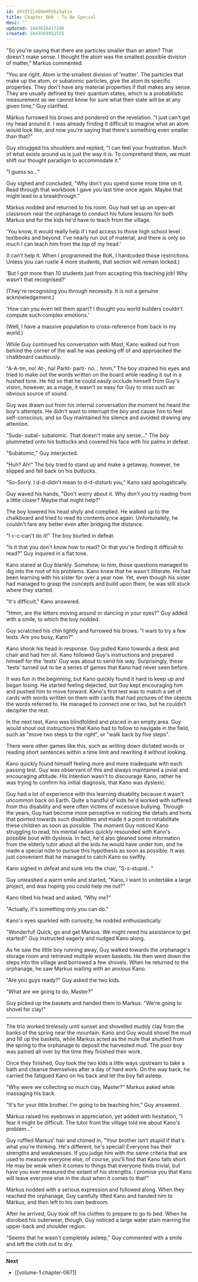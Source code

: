 ```yaml
---
id: dVVZYZjX0Om0FDbi5gtio
title: Chapter 066 - To Be Special
desc: ''
updated: 1643626417186
created: 1643569452555
---
```


"So you're saying that there are particles smaller than an atom? That doesn't make sense. I thought the atom was the smallest possible division of matter," Markus commented.

"You are right. Atom is the smallest division of 'matter'. The particles that make up the atom, or subatomic particles, give the atom its specific properties. They don't have any material properties if that makes any sense. They are usually defined by their quantum states, which is a probabilistic measurement as we cannot know for sure what their state will be at any given time," Guy clarified.

Markus furrowed his brows and pondered on the revelation. "I just can't get my head around it. I was already finding it difficult to imagine what an atom would look like, and now you're saying that there's something even smaller than that?"

Guy shrugged his shoulders and replied, "I can feel your frustration. Much of what exists around us is just the way it is. To comprehend them, we must shift our thought paradigm to accommodate it."

"I guess so..."

Guy sighed and concluded, "Why don't you spend some more time on it. Read through that workbook I gave you last time once again. Maybe that might lead to a breakthrough."

Markus nodded and returned to his room. Guy had set up an open-air classroom near the orphanage to conduct his future lessons for both Markus and for the kids he'd have to teach from the village.

'You know, it would really help if I had access to those high school level textbooks and beyond. I've nearly run out of material, and there is only so much I can teach him from the top of my head.'

(I can't help it. When I programmed the RoK, I hardcoded those restrictions. Unless you can rustle 4 more students, that section will remain locked.)

'But I got more than 10 students just from accepting this teaching job! Why wasn't that recognised?'

(They're recognising you through necessity. It is not a genuine acknowledgement.)

'How can you even tell them apart? I thought you world builders couldn't compute such complex emotions.'

(Well, I have a massive population to cross-reference from back in my world.)

While Guy continued his conversation with Mast, Kano walked out from behind the corner of the wall he was peeking off of and approached the chalkboard cautiously.

"A-A-tm, no! At-, ha! Parlit- parti- no... hmm," The boy strained his eyes and tried to make out the words written on the board while reading it out in a hushed tone. He hid so that he could easily occlude himself from Guy's vision, however, as a mage, it wasn't so easy for Guy to miss such an obvious source of sound.

Guy was drawn out from his internal conversation the moment he heard the boy's attempts. He didn't want to interrupt the boy and cause him to feel self-conscious, and so Guy maintained his silence and avoided drawing any attention.

"Suda- subal- subalomic. That doesn't make any sense..." The boy plummeted onto his buttocks and covered his face with his palms in defeat.

"Subatomic," Guy interjected.

"Huh? Ah!" The boy tried to stand up and make a getaway, however, he slipped and fell back on his buttocks.

"So-Sorry. I d-d-didn't mean to d-d-disturb you," Kano said apologetically.

Guy waved his hands, "Don't worry about it. Why don't you try reading from a little closer? Maybe that might help?"

The boy lowered his head shyly and complied. He walked up to the chalkboard and tried to read its contents once again. Unfortunately, he couldn't fare any better even after bridging the distance.

"I c-c-can't do it!" The boy blurted in defeat.

"Is it that you don't know how to read? Or that you're finding it difficult to read?" Guy inquired in a flat tone.

Kano stared at Guy blankly. Somehow, to him, those questions managed to dig into the root of his problems. Kano knew that he wasn't illiterate. He had been learning with his sister for over a year now. Yet, even though his sister had managed to grasp the concepts and build upon them, he was still stuck where they started.

"It's difficult," Kano answered.

"Hmm, are the letters moving around or dancing in your eyes?" Guy added with a smile, to which the boy nodded.

Guy scratched his chin lightly and furrowed his brows. "I want to try a few tests. Are you busy, Kano?"

Kano shook his head in response. Guy pulled Kano towards a desk and chair and had him sit. Kano followed Guy's instructions and prepared himself for the 'tests' Guy was about to send his way. Surprisingly, these 'tests' turned out to be a series of games that Kano had never seen before.

It was fun in the beginning, but Kano quickly found it hard to keep up and began losing. He started feeling dejected, but Guy kept encouraging him and pushed him to move forward. Kano's first test was to match a set of cards with words written on them with cards that had pictures of the objects the words referred to. He managed to connect one or two, but he couldn't decipher the rest.

In the next test, Kano was blindfolded and placed in an empty area. Guy would shout out instructions that Kano had to follow to navigate in the field, such as "move two steps to the right", or "walk back by five steps".

There were other games like this, such as writing down dictated words or reading short sentences within a time limit and rewriting it without looking.

Kano quickly found himself feeling more and more inadequate with each passing test. Guy was observant of this and always maintained a jovial and encouraging attitude. His intention wasn't to discourage Kano, rather he was trying to confirm his initial diagnosis, that Kano was dyslexic.

Guy had a lot of experience with this learning disability because it wasn't uncommon back on Earth. Quite a handful of kids he'd worked with suffered from this disability and were often victims of excessive bullying. Through the years, Guy had become more perceptive in noticing the details and hints that pointed towards such disabilities and made it a point to rehabilitate these children as soon as possible. The moment Guy noticed Kano struggling to read, his mental radars quickly resounded with Kano's possible bout with dyslexia. In fact, he'd also gleaned some information from the elderly tutor about all the kids he would have under him, and he made a special note to pursue this hypothesis as soon as possible. It was just convenient that he managed to catch Kano so swiftly. 

Kano sighed in defeat and sunk into the chair, "S-s-stupid..."

Guy unleashed a warm smile and started, "Kano, I want to undertake a large project, and was hoping you could help me out?"

Kano tilted his head and asked, "Why me?"

"Actually, it's something only you can do."

Kano's eyes sparkled with curiosity; he nodded enthusiastically.

"Wonderful! Quick, go and get Markus. We might need his assistance to get started!" Guy instructed eagerly and nudged Kano along.

As he saw the little boy running away, Guy walked towards the orphanage's storage room and retrieved multiple woven baskets. He then went down the steps into the village and borrowed a few shovels. When he returned to the orphanage, he saw Markus waiting with an anxious Kano.

"Are you guys ready?" Guy asked the two kids.

"What are we going to do, Master?"

Guy picked up the baskets and handed them to Markus. "We're going to shovel for clay!"

____

The trio worked tirelessly until sunset and shovelled muddy clay from the banks of the spring near the mountain. Kano and Guy would shovel the mud and fill up the baskets, while Markus acted as the mule that shuttled from the spring to the orphanage to deposit the harvested mud. The poor boy was pained all over by the time they finished their work.

Once they finished, Guy took the two kids a little ways upstream to take a bath and cleanse themselves after a day of hard work. On the way back, he carried the fatigued Kano on his back and let the boy fall asleep.

"Why were we collecting so much clay, Master?" Markus asked while massaging his back.

"It's for your little brother. I'm going to be teaching him," Guy answered.

Markus raised his eyebrows in appreciation, yet added with hesitation, "I fear it might be difficult. The tutor from the village told me about Kano's problem..."

Guy ruffled Markus' hair and chimed in, "Your brother isn't stupid if that's what you're thinking. He's different, he's special! Everyone has their strengths and weaknesses. If you judge him with the same criteria that are used to measure everyone else, of course, you'll find that Kano falls short. He may be weak when it comes to things that everyone finds trivial, but have you ever measured the extent of his strengths. I promise you that Kano will leave everyone else in the dust when it comes to that!"

Markus nodded with a serious expression and followed along. When they reached the orphanage, Guy carefully lifted Kano and handed him to Markus, and then left to his own bedroom.

After he arrived, Guy took off his clothes to prepare to go to bed. When he disrobed his outerwear, though, Guy noticed a large water stain marring the upper-back and shoulder region.

"Seems that he wasn't completely asleep," Guy commented with a smile and left the cloth out to dry.

____

**Next**
* [[volume-1.chapter-067]]